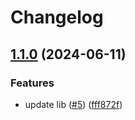 # Changelog

## [1.1.0](https://github.com/Hajime-san/test-release-please/compare/lib-v1.0.0...lib@1.1.0) (2024-06-11)


### Features

* update lib ([#5](https://github.com/Hajime-san/test-release-please/issues/5)) ([fff872f](https://github.com/Hajime-san/test-release-please/commit/fff872f74068f502a9da9f018eb5eebd794d35cb))
